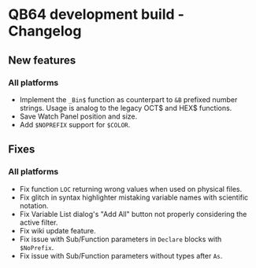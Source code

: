 # QB64 development build - Changelog

## New features
### All platforms
- Implement the `_Bin$` function as counterpart to `&B` prefixed number strings. Usage is analog to the legacy OCT$ and HEX$ functions.
- Save Watch Panel position and size.
- Add `$NOPREFIX` support for `$COLOR`.

<!--- 
### Windows

### macOS

### Linux
--->

## Fixes
### All platforms
- Fix function `LOC` returning wrong values when used on physical files.
- Fix glitch in syntax highlighter mistaking variable names with scientific notation.
- Fix Variable List dialog's "Add All" button not properly considering the active filter.
- Fix wiki update feature.
- Fix issue with Sub/Function parameters in `Declare` blocks with `$NoPrefix`.
- Fix issue with Sub/Function parameters without types after `As`.

<!---
### Windows

### macOS

### Linux

--->
